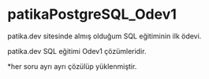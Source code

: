 # patikaPostgreSQL_Odev1
patika.dev sitesinde almış olduğum SQL eğitiminin ilk ödevi.

patika.dev SQL eğitimi Odev1 çözümleridir.

*her soru ayrı ayrı çözülüp yüklenmiştir.
